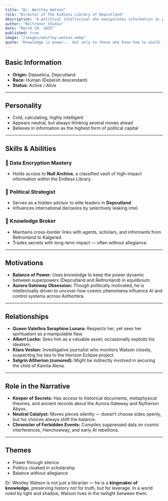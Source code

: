 ```yaml
---
title: "Dr. Westley Watson"
role: "Director of The Endless Library of Depcutland"
description: "A political intellectual who manipulates information as power, Watson is the keeper of forbidden knowledge and a silent strategist behind Asthortera’s global balance."
author: "Reltroner Studio"
date: "March 29, 2025"
published: true
image: "/images/westley-watson.webp"
quote: "Knowledge is power... but only to those who know how to wield it."
---
```


## Basic Information
- **Origin:** Depsetica, Depcutland  
- **Race:** Human (Depeisit descendant)  
- **Status:** Active / Alive

---

## Personality
- Cold, calculating, highly intelligent
- Appears neutral, but always thinking several moves ahead
- Believes in information as the highest form of political capital

---

## Skills & Abilities
### 🔐 Data Encryption Mastery
- Holds access to **Null Archive**, a classified vault of high-impact information within the Endless Library.

### 🧠 Political Strategist
- Serves as a hidden advisor to elite leaders in **Depcutland**.
- Influences international decisions by selectively leaking intel.

### 🔗 Knowledge Broker
- Maintains cross-border links with agents, scholars, and informants from Reltronland to Kalgered.
- Trades secrets with long-term impact — often without allegiance.

---

## Motivations
- **Balance of Power:** Uses knowledge to keep the power dynamic between superpowers (Depcutland and Reltronland) in equilibrium.
- **Aurora Gateway Obsession:** Though politically motivated, he is intellectually driven to uncover how cosmic phenomena influence AI and control systems across Asthortera.

---

## Relationships
- **Queen Valethra Seraphine Lunara:** Respects her, yet sees her spiritualism as a manipulable flaw.
- **Albert Locke:** Sees him as a valuable asset; occasionally exploits his idealism.
- **Klara Veston:** Investigative journalist who monitors Watson closely, suspecting his ties to the Horizon Eclipse project.
- **Selgrin Altherion (rumored):** Might be indirectly involved in securing the child of Kamila Alena.

---

## Role in the Narrative
- **Keeper of Secrets:** Has access to historical documents, metaphysical theories, and ancient records about the Aurora Gateway and Nytherion Abyss.
- **Neutral Catalyst:** Moves pieces silently — doesn’t choose sides openly, but his choices always shift the balance.
- **Chronicler of Forbidden Events:** Compiles suppressed data on cosmic interferences, Henchoeway, and early AI rebellions.

---

## Themes
- Power through silence  
- Politics cloaked in scholarship  
- Balance without allegiance

Dr. Westley Watson is not just a librarian — he is a **kingmaker of knowledge**, preserving history not for truth, but for leverage. In a world ruled by light and shadow, Watson lives in the twilight between them.
